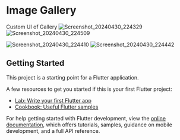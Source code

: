 # Image Gallery

Custom UI of Gallery
![Screenshot_20240430_224329](https://github.com/mahmudebnezaman/Image_Gallery/assets/89069368/0d21b62d-37d0-420e-af11-6fd3381bcfa0) ![Screenshot_20240430_224509](https://github.com/mahmudebnezaman/Image_Gallery/assets/89069368/8b3a6672-53ef-4d23-bf21-fe4c9e115dcf)

![Screenshot_20240430_224410](https://github.com/mahmudebnezaman/Image_Gallery/assets/89069368/a7ec5a36-c211-4806-973a-4a998486a080)
![Screenshot_20240430_224442](https://github.com/mahmudebnezaman/Image_Gallery/assets/89069368/1e0635f4-a058-4988-912a-223c612e5bf4)



## Getting Started

This project is a starting point for a Flutter application.

A few resources to get you started if this is your first Flutter project:

- [Lab: Write your first Flutter app](https://docs.flutter.dev/get-started/codelab)
- [Cookbook: Useful Flutter samples](https://docs.flutter.dev/cookbook)

For help getting started with Flutter development, view the
[online documentation](https://docs.flutter.dev/), which offers tutorials,
samples, guidance on mobile development, and a full API reference.
